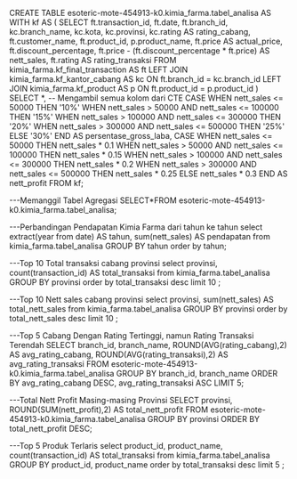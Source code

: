 CREATE TABLE esoteric-mote-454913-k0.kimia_farma.tabel_analisa AS
WITH kf AS (
  SELECT 
      ft.transaction_id, 
      ft.date, 
      ft.branch_id, 
      kc.branch_name, 
      kc.kota, 
      kc.provinsi, 
      kc.rating AS rating_cabang,
      ft.customer_name, 
      ft.product_id, 
      p.product_name, 
      ft.price AS actual_price,
      ft.discount_percentage, 
      ft.price - (ft.discount_percentage * ft.price) AS nett_sales,
      ft.rating AS rating_transaksi
  FROM kimia_farma.kf_final_transaction AS ft
  LEFT JOIN kimia_farma.kf_kantor_cabang AS kc
      ON ft.branch_id = kc.branch_id
  LEFT JOIN kimia_farma.kf_product AS p 
      ON ft.product_id = p.product_id
)
SELECT 
    *,  -- Mengambil semua kolom dari CTE
    CASE 
      WHEN nett_sales <= 50000 THEN '10%'
      WHEN nett_sales > 50000 AND nett_sales <= 100000 THEN '15%'
      WHEN nett_sales > 100000 AND nett_sales <= 300000 THEN '20%'
      WHEN nett_sales > 300000 AND nett_sales <= 500000 THEN '25%'
      ELSE '30%'
    END AS persentase_gross_laba,
    CASE
      WHEN nett_sales <= 50000 THEN nett_sales * 0.1
      WHEN nett_sales > 50000 AND nett_sales <= 100000 THEN nett_sales * 0.15
      WHEN nett_sales > 100000 AND nett_sales <= 300000 THEN nett_sales * 0.2
      WHEN nett_sales > 300000 AND nett_sales <= 500000 THEN nett_sales * 0.25
      ELSE nett_sales * 0.3
    END AS nett_profit
FROM kf;

---Memanggil Tabel Agregasi
SELECT*FROM esoteric-mote-454913-k0.kimia_farma.tabel_analisa;

---Perbandingan Pendapatan Kimia Farma dari tahun ke tahun
select extract(year from date) AS tahun, sum(nett_sales) 
AS pendapatan from kimia_farma.tabel_analisa GROUP BY tahun order by tahun;

---Top 10 Total transaksi cabang provinsi
select provinsi, count(transaction_id) AS total_transaksi 
from kimia_farma.tabel_analisa GROUP BY provinsi order by total_transaksi desc limit 10 ;

---Top 10 Nett sales cabang provinsi
select provinsi, sum(nett_sales) AS total_nett_sales from kimia_farma.tabel_analisa 
GROUP BY provinsi order by total_nett_sales desc limit 10 ;

---Top 5 Cabang Dengan Rating Tertinggi, namun Rating Transaksi Terendah
SELECT branch_id, branch_name, ROUND(AVG(rating_cabang),2) AS avg_rating_cabang, 
       ROUND(AVG(rating_transaksi),2) AS avg_rating_transaksi
FROM esoteric-mote-454913-k0.kimia_farma.tabel_analisa
GROUP BY branch_id, branch_name
ORDER BY avg_rating_cabang DESC, avg_rating_transaksi ASC
LIMIT 5;


---Total Nett Profit Masing-masing Provinsi
SELECT 
    provinsi,  
    ROUND(SUM(nett_profit),2) AS total_nett_profit
FROM esoteric-mote-454913-k0.kimia_farma.tabel_analisa
GROUP BY provinsi
ORDER BY total_nett_profit DESC;

---Top 5 Produk Terlaris
select product_id, product_name, count(transaction_id) AS total_transaksi 
from kimia_farma.tabel_analisa GROUP BY product_id, product_name
 order by total_transaksi desc limit 5 ;
